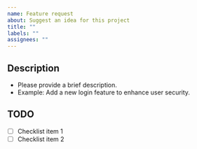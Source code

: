 ```yaml
---
name: Feature request
about: Suggest an idea for this project
title: ""
labels: ""
assignees: ""
---
```


## Description

- Please provide a brief description.
- Example: Add a new login feature to enhance user security.

## TODO

- [ ] Checklist item 1
- [ ] Checklist item 2
